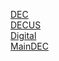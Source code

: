 [DEC](DEC/index.html)<br>
[DECUS](DECUS/index.html)<br>
[Digital](Digital/index.html)<br>
[MainDEC](MainDEC/index.html)<br>
